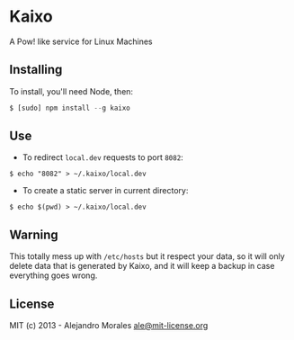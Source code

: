 # Kaixo

A Pow! like service for Linux Machines

## Installing

To install, you'll need Node, then:

```javascript
$ [sudo] npm install --g kaixo
```

## Use

- To redirect `local.dev` requests to port `8082`:

`$ echo "8082" > ~/.kaixo/local.dev`

- To create a static server in current directory:

`$ echo $(pwd) > ~/.kaixo/local.dev`

## Warning

This totally mess up with `/etc/hosts` but it respect your data, so it will only delete
data that is generated by Kaixo, and it will keep a backup in case everything goes
wrong.



## License
MIT (c) 2013 - Alejandro Morales <ale@mit-license.org>


